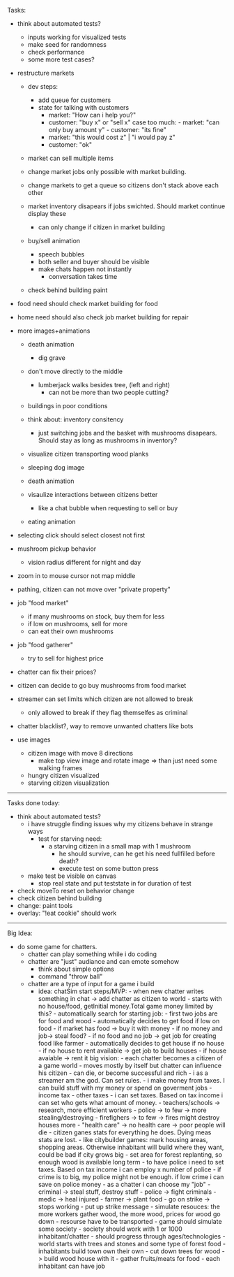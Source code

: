Tasks:
- think about automated tests?
    - inputs working for visualized tests
    - make seed for randomness
    - check performance
    - some more test cases?
- restructure markets
    - dev steps:
        - add queue for customers
        - state for talking with customers
            - market:   "How can i help you?"
            - customer: "buy x" or "sell x"
                case too much:
                   - market:   "can only buy amount y"
                   - customer:  "its fine"
            - market: "this would cost z" | "i would pay z"
            - customer: "ok"

    - market can sell multiple items
    - change market jobs only possible with market building. 
    - change markets to get a queue so citizens don't stack above each other
    - market inventory disapears if jobs swichted. Should market continue display these
        - can only change if citizen in market building
    - buy/sell animation
        - speech bubbles
        - both seller and buyer should be visible
        - make chats happen not instantly
            - conversation takes time
    - check behind building paint
- food need should check market building for food
- home need should also check job market building for repair
- more images+animations
    - death animation
        - dig grave
    - don't move directly to the middle
        - lumberjack walks besides tree, (left and right)
            - can not be more than two people cutting?
    - buildings in poor conditions
    - think about: inventory consitency
        - just switching jobs and the basket with mushrooms disapears. Should stay as long as mushrooms in inventory?
    - visualize citizen transporting wood planks
    - sleeping dog image
    - death animation

    - visaulize interactions between citizens better
        - like a chat bubble when requesting to sell or buy
    - eating animation
- selecting click should select closest not first
- mushroom pickup behavior
    - vision radius different for night and day
- zoom in to mouse cursor not map middle

- pathing, citizen can not move over "private property"
- job "food market"
    - if many mushrooms on stock, buy them for less
    - if low on mushrooms, sell for more
    - can eat their own mushrooms
- job "food gatherer"
    - try to sell for highest price
- chatter can fix their prices?
- citizen can decide to go buy mushrooms from food market
- streamer can set limits which citizen are not allowed to break
    - only allowed to break if they flag themselfes as criminal
- chatter blacklist?, way to remove unwanted chatters like bots

- use images
    - citizen image with move 8 directions
        - make top view image and rotate image => than just need some walking frames
    - hungry citizen visualized
    - starving citizen visualization

---------------------------------------------------
Tasks done today:
- think about automated tests?
    - i have struggle finding issues why my citizens behave in strange ways
        - test for starving need:
            - a starving citizen in a small map with 1 mushroom
                - he should survive, can he get his need fullfilled before death?
                - execute test on some button press
    - make test be visible on canvas
        - stop real state and put teststate in for duration of test
- check moveTo reset on behavior change
- check citizen behind building
- change: paint tools
- overlay: "!eat cookie" should work


--------------------------------------------------
Big Idea:
- do some game for chatters.
    - chatter can play something while i do coding
    - chatter are "just" audiance and can emote somehow
        - think about simple options
        - command "throw ball"
    - chatter are a type of input for a game i build
        - idea: chatSim
            start steps/MVP:
                - when new chatter writes something in chat -> add chatter as citizen to world
                    - starts with no house/food, getInitial money.Total game money limited by this?
                    - automatically search for starting job:
                        - first two jobs are for food and wood
                - automatically decides to get food if low on food
                    - if market has food -> buy it with money
                        - if no money and job-> steal food?
                    - if no food and no job -> get job for creating food like farmer
                - automatically decides to get house if no house
                    - if no house to rent available -> get job to build houses
                    - if house avaiable -> rent it
            big vision:
                - each chatter becomes a citizen of a game world
                    - moves mostly by itself but chatter can influence his citizen
                    - can die, or become successful and rich
                - i as a streamer am the god. Can set rules. 
                    - i make money from taxes. I can build stuff with my money or spend on goverment jobs
                        - income tax
                        - other taxes
                    - i can set taxes. Based on tax income i can set who gets what amount of money.
                        - teachers/schools -> research, more efficient workers
                        - police  -> to few -> more stealing/destroying
                        - firefighers -> to few -> fires might destroy houses more
                        - "health care" -> no health care -> poor people will die
                                - citizen ganes stats for everything he does. Dying meas stats are lost. 
                    - like citybuilder games: mark housing areas, shopping areas. Otherwise inhabitant will build where they want, could be bad if city grows big
                    - set area for forest replanting, so enough wood is available long term
                    - to have police i need to set taxes. Based on tax income i can employ x number of police
                        - if crime is to big, my police might not be enough. if low crime i can save on police money
                - as a chatter i can choose my "job"
                    - criminal -> steal stuff, destroy stuff
                    - police -> fight criminals
                    - medic -> heal injured
                    - farmer -> plant food
                    - go on strike -> stops working
                        - put up strike message
                - simulate resouces: the more workers gather wood, the more wood, prices for wood go down
                    - resourse have to be transported
                - game should simulate some society
                - society should work with 1 or 1000 inhabitant/chatter
                - should progress through ages/technologies
                - world starts with trees and stones and some type of forest food
                - inhabitants build town own their own
                    - cut down trees for wood -> build wood house with it
                    - gather fruits/meats for food
                    - each inhabitant can have job


